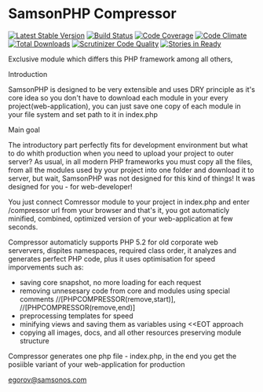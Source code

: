 # SamsonPHP Compressor

[![Latest Stable Version](https://poser.pugx.org/samsonos/php_compressor/v/stable.svg)](https://packagist.org/packages/samsonos/php_compressor) 
[![Build Status](https://travis-ci.org/samsonos/php_compressor.png)](https://travis-ci.org/samsonos/php_compressor) 
[![Code Coverage](https://scrutinizer-ci.com/g/samsonos/php_compressor/badges/coverage.png?b=master)](https://scrutinizer-ci.com/g/samsonos/php_compressor/?branch=master)
[![Code Climate](https://codeclimate.com/github/samsonos/php_compressor/badges/gpa.svg)](https://codeclimate.com/github/samsonos/php_compressor) 
[![Total Downloads](https://poser.pugx.org/samsonos/php_compressor/downloads.svg)](https://packagist.org/packages/samsonos/php_compressor)
[![Scrutinizer Code Quality](https://scrutinizer-ci.com/g/samsonos/php_compressor/badges/quality-score.png?b=master)](https://scrutinizer-ci.com/g/samsonos/php_compressor/?branch=master)
[![Stories in Ready](https://badge.waffle.io/samsonos/php_compressor.png?label=ready&title=Ready)](https://waffle.io/samsonos/php_compressor)

Exclusive module which differs this PHP framework among all others,

Introduction

SamsonPHP is designed to be very extensible and uses DRY principle as it's core idea
so you don't have to download each module in your every project(web-application), you
can just save one copy of each module in your file system and set path to it in index.php 
 
Main goal

The introductory part perfectly fits for development environment but what to do whith production
when you need to upload your project to outer server? As usual, in all modern PHP frameworks you must
copy all the files, from all the modules used by your project into one folder and download it to server,
but wait, SamsonPHP was not designed for this kind of things! It was designed for you - for web-developer!

You just connect Comressor module to your project in index.php and enter /compressor url from your browser
and that's it, you got automaticly minified, combined, optimized version of your web-application at few seconds.

Compressor automaticly supports PHP 5.2 for old corporate web serververs, dispites namespaces, required class order,
it analyzes and generates perfect PHP code, plus it uses optimisation for speed imporvements such as:
- saving core snapshot, no more loading for each request
- removing unnesesary code from core and modules using special comments //[PHPCOMPRESSOR(remove,start)], //[PHPCOMPRESSOR(remove,end)]
- preprocessing templates for speed
- minifying views and saving them as variables using <<EOT approach
- copying all images, docs, and all other resources preserving module structure

Compressor generates one php file - index.php, in the end you get the posiible variant of your web-application for production

egorov@samsonos.com
